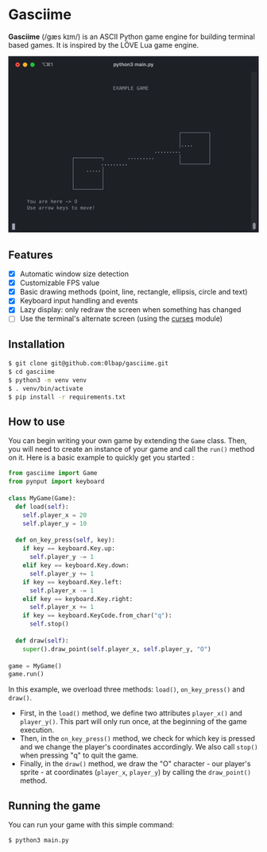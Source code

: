 # Gasciime

**Gasciime** (/ɡæs kɪm/) is an ASCII Python game engine for building terminal based games. It is inspired by the LÖVE Lua game engine.

<p align="center"><img src="example.gif" /></p>

## Features

- [x] Automatic window size detection
- [x] Customizable FPS value
- [x] Basic drawing methods (point, line, rectangle, ellipsis, circle and text)
- [x] Keyboard input handling and events
- [x] Lazy display: only redraw the screen when something has changed
- [ ] Use the terminal's alternate screen (using the [curses](https://docs.python.org/3/library/curses.html) module)

## Installation

```bash
$ git clone git@github.com:0lbap/gasciime.git
$ cd gasciime
$ python3 -m venv venv
$ . venv/bin/activate
$ pip install -r requirements.txt
```

## How to use

You can begin writing your own game by extending the `Game` class. Then, you will need to create an instance of your game and call the `run()` method on it. Here is a basic example to quickly get you started :

```py
from gasciime import Game
from pynput import keyboard

class MyGame(Game):
  def load(self):
    self.player_x = 20
    self.player_y = 10

  def on_key_press(self, key):
    if key == keyboard.Key.up:
      self.player_y -= 1
    elif key == keyboard.Key.down:
      self.player_y += 1
    if key == keyboard.Key.left:
      self.player_x -= 1
    elif key == keyboard.Key.right:
      self.player_x += 1
    if key == keyboard.KeyCode.from_char("q"):
      self.stop()

  def draw(self):
    super().draw_point(self.player_x, self.player_y, "O")

game = MyGame()
game.run()
```

In this example, we overload three methods: `load()`, `on_key_press()` and `draw()`.

- First, in the `load()` method, we define two attributes `player_x()` and `player_y()`. This part will only run once, at the beginning of the game execution.
- Then, in the `on_key_press()` method, we check for which key is pressed and we change the player's coordinates accordingly. We also call `stop()` when pressing "q" to quit the game.
- Finally, in the `draw()` method, we draw the "O" character - our player's sprite - at coordinates (`player_x`, `player_y`) by calling the `draw_point()` method.

## Running the game

You can run your game with this simple command:

```bash
$ python3 main.py
```
